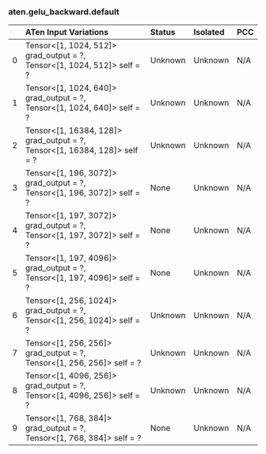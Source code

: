 ### aten.gelu_backward.default
|    | ATen Input Variations                                                        | Status   | Isolated   | PCC   |
|---:|:-----------------------------------------------------------------------------|:---------|:-----------|:------|
|  0 | Tensor<[1, 1024, 512]> grad_output = ?,<br>Tensor<[1, 1024, 512]> self = ?   | Unknown  | Unknown    | N/A   |
|  1 | Tensor<[1, 1024, 640]> grad_output = ?,<br>Tensor<[1, 1024, 640]> self = ?   | Unknown  | Unknown    | N/A   |
|  2 | Tensor<[1, 16384, 128]> grad_output = ?,<br>Tensor<[1, 16384, 128]> self = ? | Unknown  | Unknown    | N/A   |
|  3 | Tensor<[1, 196, 3072]> grad_output = ?,<br>Tensor<[1, 196, 3072]> self = ?   | None     | Unknown    | N/A   |
|  4 | Tensor<[1, 197, 3072]> grad_output = ?,<br>Tensor<[1, 197, 3072]> self = ?   | None     | Unknown    | N/A   |
|  5 | Tensor<[1, 197, 4096]> grad_output = ?,<br>Tensor<[1, 197, 4096]> self = ?   | None     | Unknown    | N/A   |
|  6 | Tensor<[1, 256, 1024]> grad_output = ?,<br>Tensor<[1, 256, 1024]> self = ?   | Unknown  | Unknown    | N/A   |
|  7 | Tensor<[1, 256, 256]> grad_output = ?,<br>Tensor<[1, 256, 256]> self = ?     | Unknown  | Unknown    | N/A   |
|  8 | Tensor<[1, 4096, 256]> grad_output = ?,<br>Tensor<[1, 4096, 256]> self = ?   | Unknown  | Unknown    | N/A   |
|  9 | Tensor<[1, 768, 384]> grad_output = ?,<br>Tensor<[1, 768, 384]> self = ?     | None     | Unknown    | N/A   |

